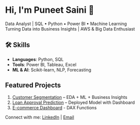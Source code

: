 # Hi, I'm Puneet Saini 👋

<!--
**puneet-data/puneet-data** is a ✨ _special_ ✨ repository because its `README.md` (this file) appears on your GitHub profile.

Here are some ideas to get you started:

- 🔭 I’m currently working on ...
- 🌱 I’m currently learning ...
- 👯 I’m looking to collaborate on ...
- 🤔 I’m looking for help with ...
- 💬 Ask me about ...
- 📫 How to reach me: ...
- 😄 Pronouns: ...
- ⚡ Fun fact: ...
-->

Data Analyst | SQL • Python • Power BI • Machine Learning  
Turning Data into Business Insights | AWS & Big Data Enthusiast

## 🛠 Skills
- **Languages**: Python, SQL  
- **Tools**: Power BI, Tableau, Excel  
- **ML & AI**: Scikit-learn, NLP, Forecasting  

##  Featured Projects
1. [Customer Segmentation](https://github.com/puneet-data/customer-segmentation-project) – EDA + ML + Business Insights
2. [Loan Approval Prediction](https://github.com/puneet-data/Loan_approval_project) – Deployed Model with Dashboard
3. [E-commerce Dashboard](https://github.com/puneet-data/E-commerce-dashboard) - DAX Functions

Connect with me: [LinkedIn](www.linkedin.com/in/puneet471) | [Email](sainipuneet471@gmail.com)

